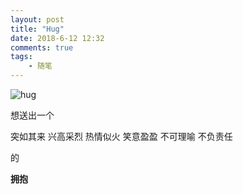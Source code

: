 ```yaml
---
layout: post
title: "Hug"
date: 2018-6-12 12:32
comments: true
tags: 
	- 随笔
---
```


![hug](http://pa5o7mbqo.bkt.clouddn.com/blog/180612/HffdFeAich.jpg?imageslim)

<!--more-->

想送出一个

突如其来 兴高采烈 热情似火 笑意盈盈 不可理喻 不负责任 

的

**拥抱**
